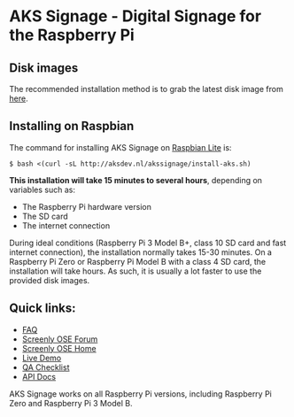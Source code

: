 # AKS Signage - Digital Signage for the Raspberry Pi

## Disk images

The recommended installation method is to grab the latest disk image from [here](https://github.com/damienpeerbolte/AKSSignage/releases).

## Installing on Raspbian

The command for installing AKS Signage on [Raspbian Lite](https://www.raspberrypi.org/downloads/raspbian/) is:

```
$ bash <(curl -sL http://aksdev.nl/akssignage/install-aks.sh)
```

**This installation will take 15 minutes to several hours**, depending on variables such as:

 * The Raspberry Pi hardware version
 * The SD card
 * The internet connection

During ideal conditions (Raspberry Pi 3 Model B+, class 10 SD card and fast internet connection), the installation normally takes 15-30 minutes. On a Raspberry Pi Zero or Raspberry Pi Model B with a class 4 SD card, the installation will take hours. As such, it is usually a lot faster to use the provided disk images.

## Quick links:

 * [FAQ](https://support.screenly.io/hc/en-us/sections/202652366-Frequently-Asked-Questions-FAQ-)
 * [Screenly OSE Forum](https://forums.screenly.io/c/screenly-ose)
 * [Screenly OSE Home](https://www.screenly.io/ose/)
 * [Live Demo](http://ose.demo.screenlyapp.com/)
 * [QA Checklist](https://www.forgett.com/checklist/1789089623)
 * [API Docs](http://ose.demo.screenlyapp.com/api/docs/)

AKS Signage works on all Raspberry Pi versions, including Raspberry Pi Zero and Raspberry Pi 3 Model B.